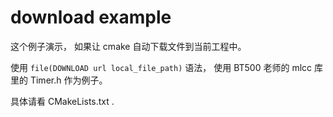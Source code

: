 # download example

这个例子演示， 如果让 cmake 自动下载文件到当前工程中。

使用 `file(DOWNLOAD url local_file_path)` 语法， 使用 BT500 老师的 mlcc 库里的 Timer.h 作为例子。

具体请看 CMakeLists.txt .

